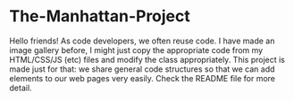 # The-Manhattan-Project
Hello friends! As code developers, we often reuse code. I have made an image gallery before, I might just copy the appropriate code from my HTML/CSS/JS (etc) files and modify the class appropriately. This project is made just for that: we share general code structures so that we can add elements to our web pages very easily. Check the README file for more detail.
